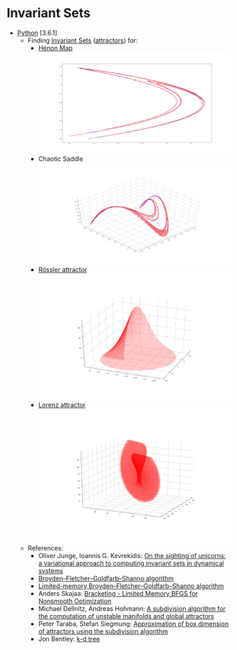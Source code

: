 # Invariant Sets
* [Python](https://docs.python.org/3/whatsnew/3.6.html) [3.6.1]
  * Finding [Invariant Sets](https://en.wikipedia.org/wiki/Invariant_(mathematics)) ([attractors](https://en.wikipedia.org/wiki/Attractor)) for:
    * [Hénon Map](https://en.wikipedia.org/wiki/H%C3%A9non_map)
    ![Hénon](./images/henon_1000_points_1000_steps_13_subdivision.png)
    * Chaotic Saddle
    ![Chaotic Saddle](./images/chaotic_saddle_1000_points_1000_steps_9_subdivision.png)
    * [Rössler attractor](https://en.wikipedia.org/wiki/R%C3%B6ssler_attractor)
    ![Rössler attractor](./images/rossler.png)
    * [Lorenz attractor](http://mathworld.wolfram.com/LorenzAttractor.html)
    ![Lorenz attractor](./images/lorenz.png)
  * References:
    * Oliver Junge, Ioannis G. Kevrekidis: [On the sighting of unicorns: a variational approach to computing invariant sets in dynamical systems](https://arxiv.org/abs/1610.04843)
    * [Broyden–Fletcher–Goldfarb–Shanno algorithm](https://en.wikipedia.org/wiki/Broyden%E2%80%93Fletcher%E2%80%93Goldfarb%E2%80%93Shanno_algorithm)
    * [Limited-memory Broyden–Fletcher–Goldfarb–Shanno algorithm](https://en.wikipedia.org/wiki/Limited-memory_BFGS)
    * Anders Skajaa: [Bracketing - Limited Memory BFGS for Nonsmooth Optimization](http://cs.nyu.edu/overton/mstheses/skajaa/msthesis.pdf)
    * Michael Dellnitz, Andreas Hohmann: [A subdivision algorithm for the computation of unstable manifolds and global attractors](https://opus4.kobv.de/opus4-zib/frontdoor/deliver/index/docId/177/file/SC-95-11.pdf)
    * Peter Taraba, Stefan Siegmung: [Approximation of box dimension of attractors using the subdivision algorithm](http://dx.doi.org/10.1080/14689360500141772)
    * Jon Bentley: [k-d tree](https://en.wikipedia.org/wiki/K-d_tree)
